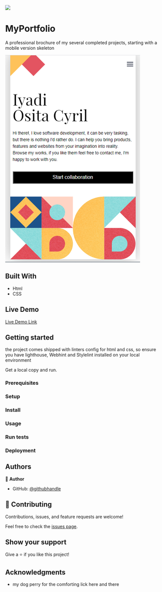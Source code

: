 ![](https://img.shields.io/badge/Microverse-blueviolet)

# MyPortfolio
A professional brochure of my several completed projects, starting with a mobile version skeleton

![screenshot](/LandingPage.PNG)

## Built With

- Html
- CSS

## Live Demo

[Live Demo Link](https://see-why.github.io/MyPortfolio/)

## Getting started
the project comes shipped with linters config for html and css, so ensure you have lighthouse, Webhint
and Stylelint installed on your local environment

Get a local copy and run.

### Prerequisites

### Setup

### Install

### Usage

### Run tests

### Deployment

## Authors

👤 **Author**

- GitHub: [@githubhandle](https://github.com/see-why)

## 🤝 Contributing

Contributions, issues, and feature requests are welcome!

Feel free to check the [issues page](../../issues/).

## Show your support

Give a ⭐️ if you like this project!

## Acknowledgments

- my dog perry for the comforting lick here and there 